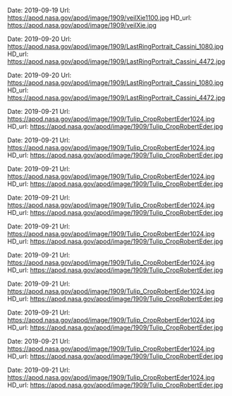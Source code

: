 Date: 2019-09-19
	Url: https://apod.nasa.gov/apod/image/1909/veilXie1100.jpg
	HD_url: https://apod.nasa.gov/apod/image/1909/veilXie.jpg

Date: 2019-09-20
	Url: https://apod.nasa.gov/apod/image/1909/LastRingPortrait_Cassini_1080.jpg
	HD_url: https://apod.nasa.gov/apod/image/1909/LastRingPortrait_Cassini_4472.jpg

Date: 2019-09-20
	Url: https://apod.nasa.gov/apod/image/1909/LastRingPortrait_Cassini_1080.jpg
	HD_url: https://apod.nasa.gov/apod/image/1909/LastRingPortrait_Cassini_4472.jpg

Date: 2019-09-21
	Url: https://apod.nasa.gov/apod/image/1909/Tulip_CropRobertEder1024.jpg
	HD_url: https://apod.nasa.gov/apod/image/1909/Tulip_CropRobertEder.jpg

Date: 2019-09-21
	Url: https://apod.nasa.gov/apod/image/1909/Tulip_CropRobertEder1024.jpg
	HD_url: https://apod.nasa.gov/apod/image/1909/Tulip_CropRobertEder.jpg

Date: 2019-09-21
	Url: https://apod.nasa.gov/apod/image/1909/Tulip_CropRobertEder1024.jpg
	HD_url: https://apod.nasa.gov/apod/image/1909/Tulip_CropRobertEder.jpg

Date: 2019-09-21
	Url: https://apod.nasa.gov/apod/image/1909/Tulip_CropRobertEder1024.jpg
	HD_url: https://apod.nasa.gov/apod/image/1909/Tulip_CropRobertEder.jpg

Date: 2019-09-21
	Url: https://apod.nasa.gov/apod/image/1909/Tulip_CropRobertEder1024.jpg
	HD_url: https://apod.nasa.gov/apod/image/1909/Tulip_CropRobertEder.jpg

Date: 2019-09-21
	Url: https://apod.nasa.gov/apod/image/1909/Tulip_CropRobertEder1024.jpg
	HD_url: https://apod.nasa.gov/apod/image/1909/Tulip_CropRobertEder.jpg

Date: 2019-09-21
	Url: https://apod.nasa.gov/apod/image/1909/Tulip_CropRobertEder1024.jpg
	HD_url: https://apod.nasa.gov/apod/image/1909/Tulip_CropRobertEder.jpg

Date: 2019-09-21
	Url: https://apod.nasa.gov/apod/image/1909/Tulip_CropRobertEder1024.jpg
	HD_url: https://apod.nasa.gov/apod/image/1909/Tulip_CropRobertEder.jpg

Date: 2019-09-21
	Url: https://apod.nasa.gov/apod/image/1909/Tulip_CropRobertEder1024.jpg
	HD_url: https://apod.nasa.gov/apod/image/1909/Tulip_CropRobertEder.jpg

Date: 2019-09-21
	Url: https://apod.nasa.gov/apod/image/1909/Tulip_CropRobertEder1024.jpg
	HD_url: https://apod.nasa.gov/apod/image/1909/Tulip_CropRobertEder.jpg

